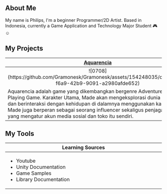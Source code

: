 About Me
---
My name is Philips, I'm a beginner Programmer/2D Artist.
Based in Indonesia, currently a Game Application and Technology Major Student 🎮☺
 
<h2>My Projects</h2>

<!-- ============================================= -->
<table>
  <thead>
    <tr>
      <th width="500px" align="center"><a href="https://github.com/Gramonesk/Aquarencia">Aquarencia</th>
      <th width="500px" align="center"><a href="">WIP</th>
    </tr>
  </thead>
  <tbody>
  <tr width="500px" align="center">
  <td>
    ![0708](https://github.com/Gramonesk/Gramonesk/assets/154248035/dd2d6db8-f6a9-42b9-9091-a2980afde652)
  </td>
  <td>

VIDEO

  </td>
  </tr>
  <tr width="500px">
  <td valign="text-top">
Aquarencia adalah game yang dikembangkan bergenre Adventure dan Role Playing Game. Karakter Utama, Made akan mengeksplorasi dunia bawah 
laut dan berinteraksi dengan kehidupan di dalamnya menggunakan kamera. Made juga berperan sebagai seorang influencer sekaligus penjaga 
toko yang mengatur akun media sosial dan toko itu sendiri. 
  </td>
  </td> 
   <td>

  <td valign="text-top">

  </td>
  </tr>
  

  </tbody>
</table>
<!-- ============================================= -->
<!-- ============================================= -->
<h2>My Tools</h2>
<table>
  <thead>
    <tr>
      <th width="500px" align="center">Learning Sources</th>
    </tr>
  </thead>
  <tbody>
  <tr width="500px" align="left">
  <td>

  - Youtube
  - Unity Documentation
  - Game Samples
  - Library Documentation
  
  </td>
  </tr>
  </tbody>
</table>
<!-- ============================================= -->
